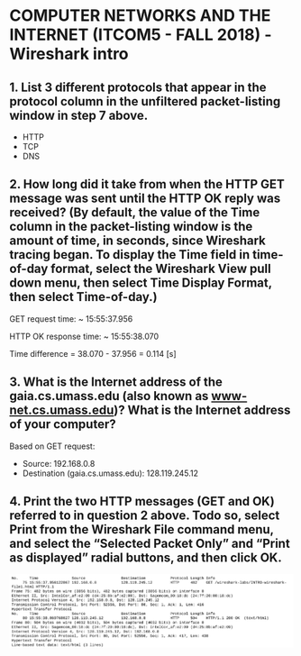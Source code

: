 # COMPUTER NETWORKS AND THE INTERNET (ITCOM5 - FALL 2018) - Wireshark intro
## 1. List 3 different protocols that appear in the protocol column in the unfiltered packet-listing window in step 7 above.
* HTTP
* TCP
* DNS
## 2. How long did it take from when the HTTP GET message was sent until the HTTP OK reply was received? (By default, the value of the Time column in the packet-listing window is the amount of time, in seconds, since Wireshark tracing began. To display the Time field in time-of-day format, select the Wireshark View pull down menu, then select Time Display Format, then select Time-of-day.)
GET request time: ~ 15:55:37.956

HTTP OK response time: ~ 15:55:38.070 

Time difference = 38.070 - 37.956 = 0.114 \[s\]

## 3. What is the Internet address of the gaia.cs.umass.edu (also known as www-net.cs.umass.edu)? What is the Internet address of your computer?
Based on GET request:
* Source: 192.168.0.8
* Destination (gaia.cs.umass.edu): 128.119.245.12
## 4. Print the two HTTP messages (GET and OK) referred to in question 2 above. Todo so, select Print from the Wireshark File command menu, and select the “Selected Packet Only” and “Print as displayed” radial buttons, and then click OK.
![](resources/1_GETOK_print.png)

